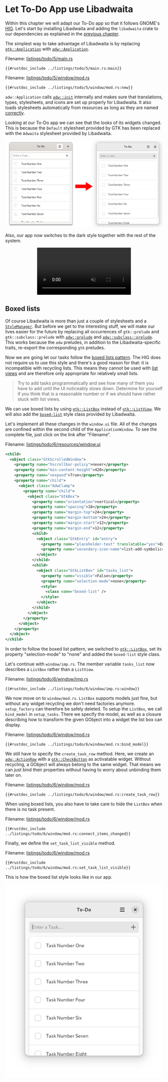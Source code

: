 # Let To-Do App use Libadwaita

Within this chapter we will adapt our To-Do app so that it follows GNOME's [HIG](https://developer.gnome.org/hig/).
Let's start by installing Libadwaita and adding the `libadwaita` crate to our dependencies as explained in the [previous chapter](libadwaita.html).

The simplest way to take advantage of Libadwaita is by replacing [`gtk::Application`](https://gtk-rs.org/gtk4-rs/stable/latest/docs/gtk4/struct.Application.html) with [`adw::Application`](https://world.pages.gitlab.gnome.org/Rust/libadwaita-rs/stable/latest/docs/libadwaita/struct.Application.html).

Filename: <a class=file-link href="https://github.com/gtk-rs/gtk4-rs/blob/master/book/listings/todo/5/main.rs">listings/todo/5/main.rs</a>

```rust,no_run,noplayground
{{#rustdoc_include ../listings/todo/5/main.rs:main}}
```

Filename: <a class=file-link href="https://github.com/gtk-rs/gtk4-rs/blob/master/book/listings/todo/5/window/mod.rs">listings/todo/5/window/mod.rs</a>

```rust,no_run,noplayground
{{#rustdoc_include ../listings/todo/5/window/mod.rs:new}}
```

`adw::Application` calls [`adw::init`](https://world.pages.gitlab.gnome.org/Rust/libadwaita-rs/stable/latest/docs/libadwaita/functions/fn.init.html) internally and makes sure that translations, types, stylesheets, and icons are set up properly for Libadwaita. 
It also loads stylesheets automatically from resources as long as they are named [correctly](https://world.pages.gitlab.gnome.org/Rust/libadwaita-rs/stable/latest/docs/libadwaita/struct.Application.html#automatic-resources).

Looking at our To-Do app we can see that the looks of its widgets changed.
This is because the `Default` stylesheet provided by GTK has been replaced with the `Adwaita` stylesheet provided by Libadwaita.

<div style="text-align:center"><img src="img/todo_change_4_5.png" alt="Transformation of To-Do app"/></div>

Also, our app now switches to the dark style together with the rest of the system.

<div style="text-align:center">
 <video autoplay muted loop>
  <source src="vid/todo_dark.webm" type="video/webm">
   <p>A video which shows how the To-Do app changes color scheme from light to dark</p>
 </video>
</div>


## Boxed lists

Of course Libadwaita is more than just a couple of stylesheets and a [`StyleManager`](https://world.pages.gitlab.gnome.org/Rust/libadwaita-rs/stable/latest/docs/libadwaita/struct.StyleManager.html).
But before we get to the interesting stuff, we will make our lives easier for the future by replacing all occurrences of `gtk::prelude` and `gtk::subclass::prelude` with [`adw::prelude`](https://world.pages.gitlab.gnome.org/Rust/libadwaita-rs/stable/latest/docs/libadwaita/prelude/index.html) and [`adw::subclass::prelude`](https://world.pages.gitlab.gnome.org/Rust/libadwaita-rs/stable/latest/docs/libadwaita/subclass/prelude/index.html).
This works because the `adw` preludes, in addition to the Libadwaita-specific traits, re-export the corresponding `gtk` preludes.

Now we are going let our tasks follow the [boxed lists pattern](https://developer.gnome.org/hig/patterns/containers/boxed-lists.html).
The HIG does not require us to use this style and there's a good reason for that: it is incompatible with recycling lists.
This means they cannot be used with [list views](https://developer.gnome.org/hig/patterns/containers/list-column-views.html) and are therefore only appropriate for relatively small lists.

> Try to add tasks programmatically and see how many of them you have to add until the UI noticeably slows down.
> Determine for yourself if you think that is a reasonable number or if we should have rather stuck with list views.

We can use boxed lists by using [`gtk::ListBox`](../docs/gtk4/struct.ListBox.html) instead of [`gtk::ListView`](../docs/gtk4/struct.ListView.html).
We will also add the [`boxed-list`](https://gnome.pages.gitlab.gnome.org/libadwaita/doc/main/boxed-lists.html) style class provided by Libadwaita.

Let's implement all these changes in the `window.ui` file.
All of the changes are confined within the second child of the `ApplicationWindow`.
To see the complete file, just click on the link after "Filename".

Filename: <a class=file-link href="https://github.com/gtk-rs/gtk4-rs/blob/master/book/listings/todo/6/resources/window.ui">listings/todo/6/resources/window.ui</a>


```xml
<child>
  <object class="GtkScrolledWindow">
    <property name="hscrollbar-policy">never</property>
    <property name="min-content-height">420</property>
    <property name="vexpand">True</property>
    <property name="child">
      <object class="AdwClamp">
        <property name="child">
          <object class="GtkBox">
            <property name="orientation">vertical</property>
            <property name="spacing">18</property>
            <property name="margin-top">24</property>
            <property name="margin-bottom">24</property>
            <property name="margin-start">12</property>
            <property name="margin-end">12</property>
            <child>
              <object class="GtkEntry" id="entry">
                <property name="placeholder-text" translatable="yes">Enter a Task…</property>
                <property name="secondary-icon-name">list-add-symbolic</property>
              </object>
            </child>
            <child>
              <object class="GtkListBox" id="tasks_list">
                <property name="visible">False</property>
                <property name="selection-mode">none</property>
                <style>
                  <class name="boxed-list" />
                </style>
              </object>
            </child>
          </object>
        </property>
      </object>
    </property>
  </object>
</child>
```

In order to follow the boxed list pattern, we switched to [`gtk::ListBox`](../docs/gtk4/struct.ListBox.html), set its property "selection-mode" to "none" and added the `boxed-list` style class. 

Let's continue with `window/imp.rs`.
The member variable `tasks_list` now describes a `ListBox` rather than a `ListView`.

Filename: <a class=file-link href="https://github.com/gtk-rs/gtk4-rs/blob/master/book/listings/todo/6/window/imp.rs">listings/todo/6/window/imp.rs</a>

```rust,no_run,noplayground
{{#rustdoc_include ../listings/todo/6/window/imp.rs:window}}
```



We now move on to `window/mod.rs`.
`ListBox` supports models just fine, but without any widget recycling we don't need factories anymore.
`setup_factory` can therefore be safely deleted.
To setup the `ListBox`, we call `bind_model` in `setup_tasks`.
There we specify the model, as well as a closure describing how to transform the given GObject into a widget the list box can display. 

Filename: <a class=file-link href="https://github.com/gtk-rs/gtk4-rs/blob/master/book/listings/todo/6/window/mod.rs">listings/todo/6/window/mod.rs</a>

```rust,no_run,noplayground
{{#rustdoc_include ../listings/todo/6/window/mod.rs:bind_model}}
```

We still have to specify the `create_task_row` method.
Here, we create an [`adw::ActionRow`](https://world.pages.gitlab.gnome.org/Rust/libadwaita-rs/stable/latest/docs/libadwaita/struct.ActionRow.html) with a [`gtk::CheckButton`](https://gtk-rs.org/gtk4-rs/stable/latest/docs/gtk4/struct.CheckButton.html) as activatable widget.
Without recycling, a GObject will always belong to the same widget.
That means we can just bind their properties without having to worry about unbinding them later on.

Filename: <a class=file-link href="https://github.com/gtk-rs/gtk4-rs/blob/master/book/listings/todo/6/window/mod.rs">listings/todo/6/window/mod.rs</a>

```rust,no_run,noplayground
{{#rustdoc_include ../listings/todo/6/window/mod.rs:create_task_row}}
```

When using boxed lists, you also have to take care to hide the `ListBox` when there is no task present.

Filename: <a class=file-link href="https://github.com/gtk-rs/gtk4-rs/blob/master/book/listings/todo/6/window/mod.rs">listings/todo/6/window/mod.rs</a>

```rust,no_run,noplayground
{{#rustdoc_include ../listings/todo/6/window/mod.rs:connect_items_changed}}
```

Finally, we define the `set_task_list_visible` method.

Filename: <a class=file-link href="https://github.com/gtk-rs/gtk4-rs/blob/master/book/listings/todo/6/window/mod.rs">listings/todo/6/window/mod.rs</a>

```rust,no_run,noplayground
{{#rustdoc_include ../listings/todo/6/window/mod.rs:set_task_list_visible}}
```

This is how the boxed list style looks like in our app.

<div style="text-align:center"><img src="img/todo_6.png" alt="The To-Do app using libadwaita"/></div>
